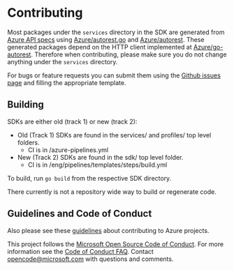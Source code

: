 # Contributing

Most packages under the `services` directory in the SDK are generated from [Azure API specs][azure_rest_specs]
using [Azure/autorest.go][] and [Azure/autorest][]. These generated packages depend on the HTTP client implemented at [Azure/go-autorest][]. Therefore when contributing, please make sure you do not change anything under the `services` directory.

[azure_rest_specs]: https://github.com/Azure/azure-rest-api-specs
[azure/autorest]: https://github.com/Azure/autorest
[azure/autorest.go]: https://github.com/Azure/autorest.go
[azure/go-autorest]: https://github.com/Azure/go-autorest

For bugs or feature requests you can submit them using the [Github issues page][issues] and filling the appropriate template.

## Building

SDKs are either old (track 1) or new (track 2):

- Old (Track 1) SDKs are found in the services/ and profiles/ top level folders. 
    - CI is in /azure-pipelines.yml
- New (Track 2) SDKs are found in the sdk/ top level folder.
    - CI is in /eng/pipelines/templates/steps/build.yml

To build, run `go build` from the respective SDK directory.

There currently is not a repository wide way to build or regenerate code.

## Guidelines and Code of Conduct

Also please see these [guidelines][] about contributing to Azure projects.

This project follows the [Microsoft Open Source Code of Conduct][coc]. For more information see the [Code of Conduct FAQ][cocfaq]. Contact [opencode@microsoft.com][cocmail] with questions and comments.

[guidelines]: https://opensource.microsoft.com/collaborate/
[coc]: https://opensource.microsoft.com/codeofconduct/
[cocfaq]: https://opensource.microsoft.com/codeofconduct/faq/
[cocmail]: mailto:opencode@microsoft.com
[issues]: https://github.com/Azure/Azure-sdk-for-go/issues
